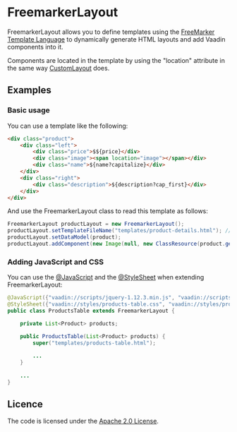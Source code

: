 # FreemarkerLayout

FreemarkerLayout allows you to define templates using the [FreeMarker Template Language](http://freemarker.org) to dynamically generate HTML layouts and add Vaadin components into it.

Components are located in the template by using the "location" attribute in the same way [CustomLayout](https://vaadin.com/api/com/vaadin/ui/CustomLayout.html) does.

## Examples

### Basic usage

You can use a template like the following:

```html
<div class="product">
    <div class="left">
        <div class="price">$${price}</div>
        <div class="image"><span location="image"></span></div>
        <div class="name">${name?capitalize}</div>
    </div>
    <div class="right">
        <div class="description">${description?cap_first}</div>
    </div>
</div>
```

And use the FreemarkerLayout class to read this template as follows:
```java
FreemarkerLayout productLayout = new FreemarkerLayout();
productLayout.setTemplateFileName("templates/product-details.html"); // file located in the webapp/VAADIN/templates directory
productLayout.setDataModel(product);
productLayout.addComponent(new Image(null, new ClassResource(product.getImage())), "image");
```

### Adding JavaScript and CSS

You can use the [@JavaScript](https://vaadin.com/api/com/vaadin/annotations/JavaScript.html) and the [@StyleSheet](https://vaadin.com/api/com/vaadin/annotations/StyleSheet.html) when extending FreemarkerLayout:

```java
@JavaScript({"vaadin://scripts/jquery-1.12.3.min.js", "vaadin://scripts/jquery-ui.js", "vaadin://scripts/paging.js"})
@StyleSheet({"vaadin://styles/products-table.css", "vaadin://styles/product-details.css"})
public class ProductsTable extends FreemarkerLayout {

    private List<Product> products;

    public ProductsTable(List<Product> products) {
        super("templates/products-table.html");
        
        ...
    }
    
    ...
}
```
## Licence
The code is licensed under the [Apache 2.0 License](http://www.apache.org/licenses/LICENSE-2.0.txt).
